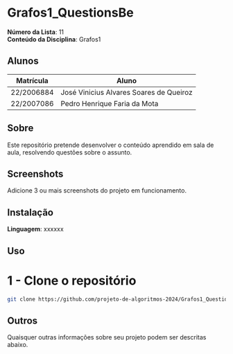 # Grafos1_QuestionsBe

**Número da Lista**: 11<br>
**Conteúdo da Disciplina**: Grafos1<br>

## Alunos
|Matrícula | Aluno |
| -- | -- |
| 22/2006884  |  José Vinicius Alvares Soares de Queiroz |
| 22/2007086  |  Pedro Henrique Faria da Mota |

## Sobre 
Este repositório pretende desenvolver o conteúdo aprendido em sala de aula, resolvendo questões sobre o assunto.

## Screenshots
Adicione 3 ou mais screenshots do projeto em funcionamento.

## Instalação 
**Linguagem**: xxxxxx<br>

## Uso 
# 1 - Clone o repositório
```bash
git clone https://github.com/projeto-de-algoritmos-2024/Grafos1_QuestionsBe.git
```

## Outros 
Quaisquer outras informações sobre seu projeto podem ser descritas abaixo.




